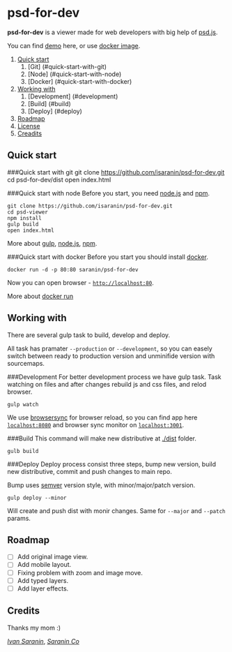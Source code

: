 psd-for-dev
===========

**psd-for-dev** is a viewer made for web developers with big help of [psd.js].

You can find [demo] here, or use [docker image].

[psd.js]: https://github.com/meltingice/psd.js
[demo]: https://apps.saranin.co/psd-viewer/
[docker image]: https://hub.docker.com/r/saranin/psd-for-dev

1. [Quick start](#quick-start)
	1. [Git] (#quick-start-with-git)
	1. [Node] (#quick-start-with-node)
	1. [Docker] (#quick-start-with-docker)
1. [Working with](#working-with)
	1. [Development] (#development)
	1. [Build] (#build)
	1. [Deploy] (#deploy)
1. [Roadmap](#roadmap)
1. [License](#license)
1. [Creadits](#Credits)


Quick start
-----------
###Quick start with git
	git clone https://github.com/isaranin/psd-for-dev.git
	cd psd-for-dev/dist
	open index.html

###Quick start with node
Before you start, you need [node.js] and [npm].

	git clone https://github.com/isaranin/psd-for-dev.git
	cd psd-viewer
	npm install
	gulp build
	open index.html

More about [gulp], [node.js], [npm].

[gulp]: https://gulpjs.com/
[node.js]: https://nodejs.org/en/
[npm]: https://www.npmjs.com

###Quick start with docker
Before you start you should install [docker](https://www.docker.com/get-docker).

	docker run -d -p 80:80 saranin/psd-for-dev

Now you can open browser - [`http://localhost:80`](localhost:3001).

More about [docker run](https://docs.docker.com/engine/reference/run/)

Working with
--------------------
There are several gulp task to build, develop and deploy.

All task has pramater `--production` or `--development`, so you can easely switch
between ready to production version and unminifide version with sourcemaps.

###Development
For better development process we have gulp task. Task watching on files and after
changes rebuild js and css files, and relod browser.

	gulp watch

We use [browsersync] for browser reload, so you can find app here
[`localhost:8080`](localhost:8080) and browser sync monitor on
[`localhost:3001`](localhost:3001).

[browsersync]: https://browsersync.io/

###Build
This command will make new distributive at [./dist](./dist) folder.

	gulb build


###Deploy
Deploy process consist three steps, bump new version, build new distributive,
commit and push changes to main repo.

Bump uses [semver] version style, with minor/major/patch version.

	gulp deploy --minor

Will create and push dist with monir changes. Same for `--major` and `--patch`
params.

[semver]: https://semver.org/

Roadmap
-------
- [ ] Add original image view.
- [ ] Add mobile layout.
- [ ] Fixing problem with zoom and image move.
- [ ] Add typed layers.
- [ ] Add layer effects.

Credits
-------
Thanks my mom :)



*[Ivan Saranin](mailto:ivan@saranin.com)*,
*[Saranin Co](https://saranin.co)*
